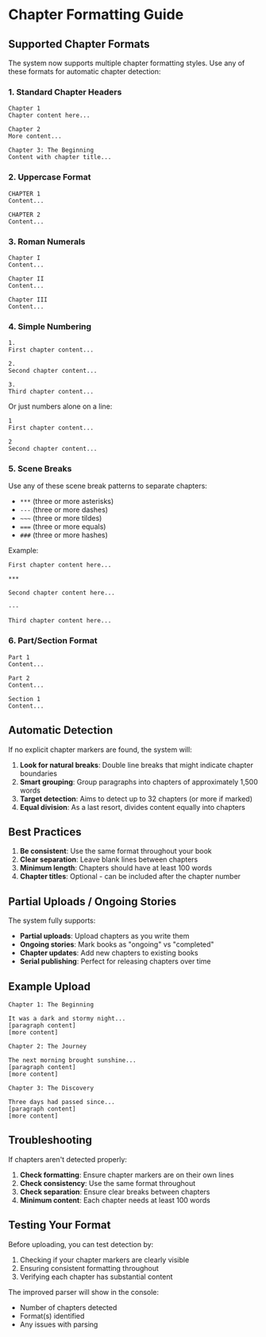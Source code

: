 # Chapter Formatting Guide

## Supported Chapter Formats

The system now supports multiple chapter formatting styles. Use any of these formats for automatic chapter detection:

### 1. Standard Chapter Headers
```
Chapter 1
Chapter content here...

Chapter 2  
More content...

Chapter 3: The Beginning
Content with chapter title...
```

### 2. Uppercase Format
```
CHAPTER 1
Content...

CHAPTER 2
Content...
```

### 3. Roman Numerals
```
Chapter I
Content...

Chapter II
Content...

Chapter III
Content...
```

### 4. Simple Numbering
```
1.
First chapter content...

2.
Second chapter content...

3.
Third chapter content...
```

Or just numbers alone on a line:
```
1
First chapter content...

2
Second chapter content...
```

### 5. Scene Breaks
Use any of these scene break patterns to separate chapters:
- `***` (three or more asterisks)
- `---` (three or more dashes)
- `~~~` (three or more tildes)
- `===` (three or more equals)
- `###` (three or more hashes)

Example:
```
First chapter content here...

***

Second chapter content here...

---

Third chapter content here...
```

### 6. Part/Section Format
```
Part 1
Content...

Part 2
Content...

Section 1
Content...
```

## Automatic Detection

If no explicit chapter markers are found, the system will:

1. **Look for natural breaks**: Double line breaks that might indicate chapter boundaries
2. **Smart grouping**: Group paragraphs into chapters of approximately 1,500 words
3. **Target detection**: Aims to detect up to 32 chapters (or more if marked)
4. **Equal division**: As a last resort, divides content equally into chapters

## Best Practices

1. **Be consistent**: Use the same format throughout your book
2. **Clear separation**: Leave blank lines between chapters
3. **Minimum length**: Chapters should have at least 100 words
4. **Chapter titles**: Optional - can be included after the chapter number

## Partial Uploads / Ongoing Stories

The system fully supports:
- **Partial uploads**: Upload chapters as you write them
- **Ongoing stories**: Mark books as "ongoing" vs "completed"
- **Chapter updates**: Add new chapters to existing books
- **Serial publishing**: Perfect for releasing chapters over time

## Example Upload

```text
Chapter 1: The Beginning

It was a dark and stormy night...
[paragraph content]
[more content]

Chapter 2: The Journey

The next morning brought sunshine...
[paragraph content]
[more content]

Chapter 3: The Discovery

Three days had passed since...
[paragraph content]
[more content]
```

## Troubleshooting

If chapters aren't detected properly:

1. **Check formatting**: Ensure chapter markers are on their own lines
2. **Check consistency**: Use the same format throughout
3. **Check separation**: Ensure clear breaks between chapters
4. **Minimum content**: Each chapter needs at least 100 words

## Testing Your Format

Before uploading, you can test detection by:
1. Checking if your chapter markers are clearly visible
2. Ensuring consistent formatting throughout
3. Verifying each chapter has substantial content

The improved parser will show in the console:
- Number of chapters detected
- Format(s) identified
- Any issues with parsing